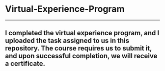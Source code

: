 # Virtual-Experience-Program
-------

## I completed the virtual experience program, and I uploaded the task assigned to us in this repository. The course requires us to submit it, and upon successful completion, we will receive a certificate.

